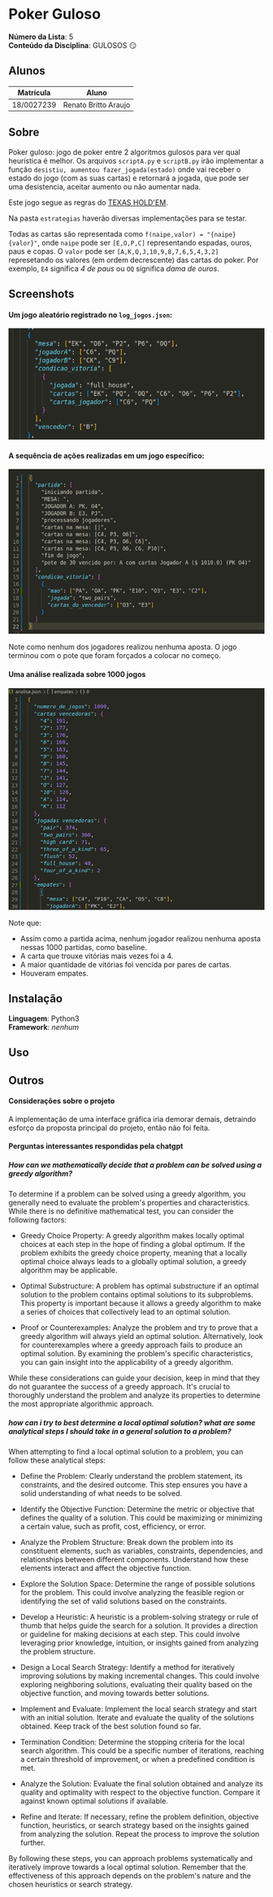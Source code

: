 # Poker Guloso

**Número da Lista**: 5<br>
**Conteúdo da Disciplina**: GULOSOS 😏<br>

## Alunos
| Matrícula  | Aluno                |
| ---------- | -------------------- |
| 18/0027239 | Renato Britto Araujo |

## Sobre 
<!-- Descreva os objetivos do seu projeto e como ele 
funciona.  -->

Poker guloso: jogo de poker entre 2 algoritmos gulosos para ver qual heurística é melhor.
Os arquivos `scriptA.py` e `scriptB.py` irão implementar a função `desistiu, aumentou fazer_jogada(estado)` 
onde vai receber o estado do jogo (com as suas cartas) e retornará a jogada, que pode ser uma desistencia, aceitar aumento ou não aumentar nada.

Este jogo segue as regras do [TEXAS HOLD'EM](https://en.wikipedia.org/wiki/Texas_hold_%27em).

Na pasta `estrategias` haverão diversas implementações para se testar.

Todas as cartas são representada como `f(naipe,valor) = "{naipe}{valor}"`, onde `naipe` pode ser `[E,O,P,C]` representando espadas, ouros, paus e copas. O `valor` pode ser `[A,K,Q,J,10,9,8,7,6,5,4,3,2]` represetando os valores (em ordem decrescente) das cartas do poker. Por exemplo, `E4` significa *4 de paus* ou `OQ` significa *dama de ouros*.

## Screenshots
<!-- Adicione 3 ou mais screenshots do projeto em funcionamento. -->

#### Um jogo aleatório registrado no `log_jogos.json`:

![](imgs/Screenshot%20from%202023-05-28%2016-20-04.png)

#### A sequência de ações realizadas em um jogo específico:

![](imgs/Screenshot%20from%202023-05-28%2016-45-31.png)

Note como nenhum dos jogadores realizou nenhuma aposta. O jogo terminou com o pote que foram forçados a colocar no começo.

#### Uma análise realizada sobre 1000 jogos

![](imgs/Screenshot%20from%202023-05-28%2016-48-45.png)

Note que:
- Assim como a partida acima, nenhum jogador realizou nenhuma aposta nessas 1000 partidas, como baseline.
- A carta que trouxe vitórias mais vezes foi a 4.
- A maior quantidade de vitórias foi vencida por pares de cartas.
- Houveram empates.

## Instalação 
**Linguagem**: Python3<br>
**Framework**: *nenhum*<br>

## Uso 



## Outros 
#### Considerações sobre o projeto

A implementação de uma interface gráfica iria demorar demais, detraindo esforço da proposta principal do projeto, então não foi feita.

#### Perguntas interessantes respondidas pela chatgpt

##### How can we mathematically decide that a problem can be solved using a greedy algorithm?

To determine if a problem can be solved using a greedy algorithm, you generally need to evaluate the problem's properties and characteristics. While there is no definitive mathematical test, you can consider the following factors:

- Greedy Choice Property: A greedy algorithm makes locally optimal choices at each step in the hope of finding a global optimum. If the problem exhibits the greedy choice property, meaning that a locally optimal choice always leads to a globally optimal solution, a greedy algorithm may be applicable.

- Optimal Substructure: A problem has optimal substructure if an optimal solution to the problem contains optimal solutions to its subproblems. This property is important because it allows a greedy algorithm to make a series of choices that collectively lead to an optimal solution.

- Proof or Counterexamples: Analyze the problem and try to prove that a greedy algorithm will always yield an optimal solution. Alternatively, look for counterexamples where a greedy approach fails to produce an optimal solution. By examining the problem's specific characteristics, you can gain insight into the applicability of a greedy algorithm.

While these considerations can guide your decision, keep in mind that they do not guarantee the success of a greedy approach. It's crucial to thoroughly understand the problem and analyze its properties to determine the most appropriate algorithmic approach.

##### how can i try to best determine a local optimal solution? what are some analytical steps I should take in a general solution to a problem?

When attempting to find a local optimal solution to a problem, you can follow these analytical steps:

- Define the Problem: Clearly understand the problem statement, its constraints, and the desired outcome. This step ensures you have a solid understanding of what needs to be solved.

- Identify the Objective Function: Determine the metric or objective that defines the quality of a solution. This could be maximizing or minimizing a certain value, such as profit, cost, efficiency, or error.

- Analyze the Problem Structure: Break down the problem into its constituent elements, such as variables, constraints, dependencies, and relationships between different components. Understand how these elements interact and affect the objective function.

- Explore the Solution Space: Determine the range of possible solutions for the problem. This could involve analyzing the feasible region or identifying the set of valid solutions based on the constraints.

- Develop a Heuristic: A heuristic is a problem-solving strategy or rule of thumb that helps guide the search for a solution. It provides a direction or guideline for making decisions at each step. This could involve leveraging prior knowledge, intuition, or insights gained from analyzing the problem structure.

- Design a Local Search Strategy: Identify a method for iteratively improving solutions by making incremental changes. This could involve exploring neighboring solutions, evaluating their quality based on the objective function, and moving towards better solutions.

- Implement and Evaluate: Implement the local search strategy and start with an initial solution. Iterate and evaluate the quality of the solutions obtained. Keep track of the best solution found so far.

- Termination Condition: Determine the stopping criteria for the local search algorithm. This could be a specific number of iterations, reaching a certain threshold of improvement, or when a predefined condition is met.

- Analyze the Solution: Evaluate the final solution obtained and analyze its quality and optimality with respect to the objective function. Compare it against known optimal solutions if available.

- Refine and Iterate: If necessary, refine the problem definition, objective function, heuristics, or search strategy based on the insights gained from analyzing the solution. Repeat the process to improve the solution further.

By following these steps, you can approach problems systematically and iteratively improve towards a local optimal solution. Remember that the effectiveness of this approach depends on the problem's nature and the chosen heuristics or search strategy.